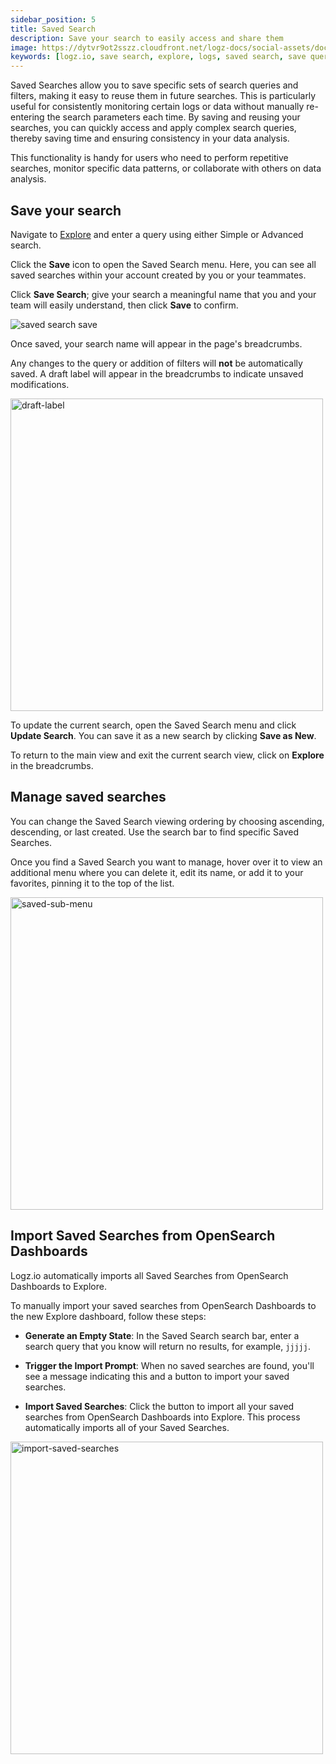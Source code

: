 ```yaml
---
sidebar_position: 5
title: Saved Search
description: Save your search to easily access and share them
image: https://dytvr9ot2sszz.cloudfront.net/logz-docs/social-assets/docs-social.jpg
keywords: [logz.io, save search, explore, logs, saved search, save query, save, observability]
---
```


Saved Searches allow you to save specific sets of search queries and filters, making it easy to reuse them in future searches. This is particularly useful for consistently monitoring certain logs or data without manually re-entering the search parameters each time. By saving and reusing your searches, you can quickly access and apply complex search queries, thereby saving time and ensuring consistency in your data analysis.

This functionality is handy for users who need to perform repetitive searches, monitor specific data patterns, or collaborate with others on data analysis.

## Save your search

Navigate to [Explore](https://app.logz.io/#/dashboard/explore) and enter a query using either Simple or Advanced search.

Click the **Save** icon to open the Saved Search menu. Here, you can see all saved searches within your account created by you or your teammates.

Click **Save Search**; give your search a meaningful name that you and your team will easily understand, then click **Save** to confirm.

![saved search save](https://dytvr9ot2sszz.cloudfront.net/logz-docs/explore-dashboard/saved-search/save-search-oct21.png)

Once saved, your search name will appear in the page's breadcrumbs. 

Any changes to the query or addition of filters will **not** be automatically saved. A draft label will appear in the breadcrumbs to indicate unsaved modifications.

<img src="https://dytvr9ot2sszz.cloudfront.net/logz-docs/explore-dashboard/saved-search/saved-draft-oct21.png" alt="draft-label" width="500"/>



To update the current search, open the Saved Search menu and click **Update Search**. You can save it as a new search by clicking **Save as New**.

To return to the main view and exit the current search view, click on **Explore** in the breadcrumbs.



## Manage saved searches

You can change the Saved Search viewing ordering by choosing ascending, descending, or last created. Use the search bar to find specific Saved Searches.

Once you find a Saved Search you want to manage, hover over it to view an additional menu where you can delete it, edit its name, or add it to your favorites, pinning it to the top of the list. 

<img src="https://dytvr9ot2sszz.cloudfront.net/logz-docs/explore-dashboard/saved-search/saved-search-sub-menu.png" alt="saved-sub-menu" width="500"/>

## Import Saved Searches from OpenSearch Dashboards

Logz.io automatically imports all Saved Searches from OpenSearch Dashboards to Explore.

To manually import your saved searches from OpenSearch Dashboards to the new Explore dashboard, follow these steps:

* **Generate an Empty State**: In the Saved Search search bar, enter a search query that you know will return no results, for example, `jjjjj`.

* **Trigger the Import Prompt**: When no saved searches are found, you'll see a message indicating this and a button to import your saved searches.

* **Import Saved Searches**: Click the button to import all your saved searches from OpenSearch Dashboards into Explore. This process automatically imports all of your Saved Searches.

<img src="https://dytvr9ot2sszz.cloudfront.net/logz-docs/explore-dashboard/saved-search/import-saved-search.png" alt="import-saved-searches" width="500"/>
